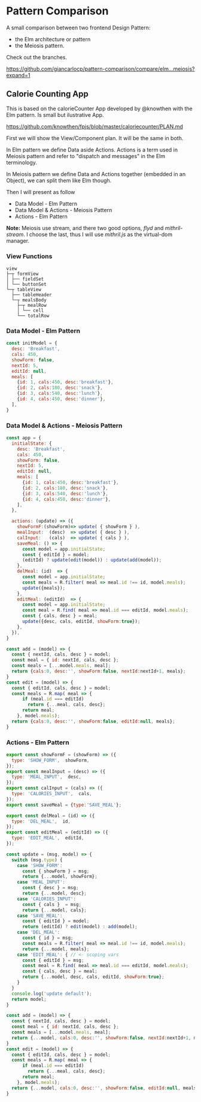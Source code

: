 # Pattern Comparison

A small comparison between two frontend Design Pattern:
* the Elm architecture or pattern
* the Meiosis pattern.

Check out the branches.

https://github.com/giancarlocp/pattern-comparison/compare/elm...meiosis?expand=1

## Calorie Counting App

This is based on the calorieCounter App developed by @knowthen with the Elm pattern.
Is small but ilustrative App.

https://github.com/knowthen/fpjs/blob/master/caloriecounter/PLAN.md

First we will show the View/Component plan. It will be the same in both.

In Elm pattern we define Data aside Actions.
Actions is a term used in Meiosis pattern and refer to "dispatch and messages" in the Elm terminology.

In Meiosis pattern we define Data and Actions together (embedded in an Object),
we can split them like Elm though.

Then I will present as follow

* Data Model - Elm Pattern
* Data Model & Actions - Meiosis Pattern
* Actions - Elm Pattern

**Note:** Meiosis use stream, and there two good options, *flyd* and *mithril-stream*.
I choose the last, thus I will use *mithril.js* as the virtual-dom manager.



### View Functions
```
view
├─┬ formView
│ ├── fieldSet
│ └── buttonSet
└─┬ tableView
  ├── tableHeader
  └─┬ mealsBody
    ├─┬ mealRow
    │ └── cell
    └── totalRow
```


### Data Model - Elm Pattern

```javascript
const initModel = {
  desc: 'Breakfast',
  cals: 450,
  showForm: false,
  nextId: 5,
  editId: null,
  meals: [
    {id: 1, cals:450, desc:'breakfast'},
    {id: 2, cals:180, desc:'snack'},
    {id: 3, cals:540, desc:'lunch'},
    {id: 4, cals:450, desc:'dinner'},
  ],
}
```


### Data Model & Actions - Meiosis Pattern

```javascript
const app = {
  initialState: {
    desc: 'Breakfast',
    cals: 450,
    showForm: false,
    nextId: 5,
    editId: null,
    meals: [
      {id: 1, cals:450, desc:'breakfast'},
      {id: 2, cals:180, desc:'snack'},
      {id: 3, cals:540, desc:'lunch'},
      {id: 4, cals:450, desc:'dinner'},
    ],
  },

  actions: (update) => ({
    showFormF:(showForm)=> update( { showForm } ),
    mealInput:  (desc)  => update( { desc } ),
    calInput:   (cals)  => update( { cals } ),
    saveMeal: () => {
      const model = app.initialState;
      const { editId } = model;
      (editId) ? update(edit(model)) : update(add(model));
    },
    delMeal: (id)  => {
      const model = app.initialState;
      const meals = R.filter( meal => meal.id !== id, model.meals);
      update({meals});
    },
    editMeal: (editId)  => {
      const model = app.initialState;
      const meal = R.find( meal => meal.id === editId, model.meals);
      const { cals, desc } = meal;
      update({desc, cals, editId, showForm:true});
    },
  }),
}

const add = (model) => {
  const { nextId, cals, desc } = model;
  const meal = { id: nextId, cals, desc };
  const meals = [...model.meals, meal];
  return {cals:0, desc:'', showForm:false, nextId:nextId+1, meals};
}
const edit = (model) => {
  const { editId, cals, desc } = model;
  const meals = R.map( meal => {
      if (meal.id === editId)
        return {...meal, cals, desc};
      return meal;
    }, model.meals);
  return {cals:0, desc:'', showForm:false, editId:null, meals};
}
```


### Actions - Elm Pattern

```javascript
export const showFormF = (showForm) => ({
  type: 'SHOW_FORM',  showForm,
});
export const mealInput = (desc) => ({
  type: 'MEAL_INPUT',  desc,
});
export const calInput = (cals) => ({
  type: 'CALORIES_INPUT',  cals,
});
export const saveMeal = {type:'SAVE_MEAL'};

export const delMeal = (id) => ({
  type: 'DEL_MEAL',  id,
});
export const editMeal = (editId) => ({
  type: 'EDIT_MEAL',  editId,
});

const update = (msg, model) => {
  switch (msg.type) {
    case 'SHOW_FORM':
      const { showForm } = msg;
      return {...model, showForm};
    case 'MEAL_INPUT':
      const { desc } = msg;
      return {...model, desc};
    case 'CALORIES_INPUT':
      const { cals }  = msg;
      return {...model, cals};
    case 'SAVE_MEAL':
      const { editId } = model;
      return (editId) ? edit(model) : add(model);
    case 'DEL_MEAL':
      const { id } = msg;
      const meals = R.filter( meal => meal.id !== id, model.meals);
      return {...model, meals};
    case 'EDIT_MEAL': { // <- scoping vars
      const { editId } = msg;
      const meal = R.find( meal => meal.id === editId, model.meals);
      const { cals, desc } = meal;
      return {...model, desc, cals, editId, showForm:true};
    }
  }
  console.log('update default');
  return model;
}

const add = (model) => {
  const { nextId, cals, desc } = model;
  const meal = { id: nextId, cals, desc };
  const meals = [...model.meals, meal];
  return {...model, cals:0, desc:'', showForm:false, nextId:nextId+1, meals};
}
const edit = (model) => {
  const { editId, cals, desc } = model;
  const meals = R.map( meal => {
      if (meal.id === editId)
        return {...meal, cals, desc};
      return meal;
    }, model.meals);
  return {...model, cals:0, desc:'', showForm:false, editId:null, meals};
}
```
